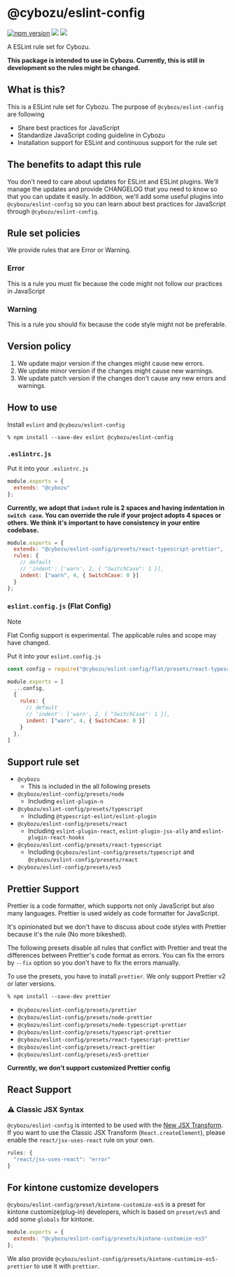 # @cybozu/eslint-config

[![npm version](https://badge.fury.io/js/%40cybozu%2Feslint-config.svg)](https://badge.fury.io/js/%40cybozu%2Feslint-config)
[![](https://github.com/cybozu/eslint-config/workflows/test/badge.svg)](https://github.com/cybozu/eslint-config/actions?workflow=test)
[![](https://github.com/cybozu/eslint-config/workflows/lint/badge.svg)](https://github.com/cybozu/eslint-config/actions?workflow=lint)

A ESLint rule set for Cybozu.

**This package is intended to use in Cybozu. Currently, this is still in development so the rules might be changed.**

## What is this?

This is a ESLint rule set for Cybozu.
The purpose of `@cybozu/eslint-config` are following

- Share best practices for JavaScript
- Standardize JavaScript coding guideline in Cybozu
- Installation support for ESLint and continuous support for the rule set

## The benefits to adapt this rule

You don't need to care about updates for ESLint and ESLint plugins.
We'll manage the updates and provide CHANGELOG that you need to know so that you can update it easily.
In addition, we'll add some useful plugins into `@cybozu/eslint-config` so you can learn about best practices for JavaScript through `@cybozu/eslint-config`.

## Rule set policies

We provide rules that are Error or Warning.

### Error

This is a rule you must fix because the code might not follow our practices in JavaScript

### Warning

This is a rule you should fix because the code style might not be preferable.

## Version policy

1.  We update major version if the changes might cause new errors.
1.  We update minor version if the changes might cause new warnings.
1.  We update patch version if the changes don't cause any new errors and warnings.

## How to use

Install `eslint` and `@cybozu/eslint-config`

```
% npm install --save-dev eslint @cybozu/eslint-config
```

### `.eslintrc.js`

Put it into your `.eslintrc.js`

```js
module.exports = {
  extends: "@cybozu"
};
```

**Currently, we adopt that `indent` rule is 2 spaces and having indentation in `switch case`.
You can override the rule if your project adopts 4 spaces or others.
We think it's important to have consistency in your entire codebase.**

```js
module.exports = {
  extends: "@cybozu/eslint-config/presets/react-typescript-prettier",
  rules: {
    // default
    // 'indent': ['warn', 2, { "SwitchCase": 1 }],
    indent: ["warn", 4, { SwitchCase: 0 }]
  }
};
```

### `eslint.config.js` (Flat Config)

> [!NOTE]
> Flat Config support is experimental. The applicable rules and scope may have changed.

Put it into your `eslint.config.js`

```js
const config = require("@cybozu/eslint-config/flat/presets/react-typescript-prettier")

module.exports = [
  ...config,
  {
    rules: {
      // default
      // 'indent': ['warn', 2, { "SwitchCase": 1 }],
      indent: ["warn", 4, { SwitchCase: 0 }]
    }
  },
]
```

## Support rule set

- `@cybozu`
  - This is included in the all following presets
- `@cybozu/eslint-config/presets/node`
  - Including `eslint-plugin-n`
- `@cybozu/eslint-config/presets/typescript`
  - Including `@typescript-eslint/eslint-plugin`
- `@cybozu/eslint-config/presets/react`
  - Including `eslint-plugin-react`, `eslint-plugin-jsx-ally` and `eslint-plugin-react-hooks`
- `@cybozu/eslint-config/presets/react-typescript`
  - Including `@cybozu/eslint-config/presets/typescript` and `@cybozu/eslint-config/presets/react`
- `@cybozu/eslint-config/presets/es5`

## Prettier Support

Prettier is a code formatter, which supports not only JavaScript but also many languages.
Prettier is used widely as code formatter for JavaScript.

It's opinionated but we don't have to discuss about code styles with Prettier because it's the rule (No more bikeshed).

The following presets disable all rules that conflict with Prettier and treat the differences between Prettier's code format as errors.
You can fix the errors by `--fix` option so you don't have to fix the errors manually.

To use the presets, you have to install `prettier`. We only support Prettier v2 or later versions.

```
% npm install --save-dev prettier
```

- `@cybozu/eslint-config/presets/prettier`
- `@cybozu/eslint-config/presets/node-prettier`
- `@cybozu/eslint-config/presets/node-typescript-prettier`
- `@cybozu/eslint-config/presets/typescript-prettier`
- `@cybozu/eslint-config/presets/react-typescript-prettier`
- `@cybozu/eslint-config/presets/react-prettier`
- `@cybozu/eslint-config/presets/es5-prettier`

**Currently, we don't support customized Prettier config**

## React Support

### ⚠️ Classic JSX Syntax

`@cybozu/eslint-config` is intented to be used with the [New JSX Transform](https://reactjs.org/blog/2020/09/22/introducing-the-new-jsx-transform.html). If you want to use the Classic JSX Transform (`React.createElement`), please enable the `react/jsx-uses-react` rule on your own.

```js
rules: {
  "react/jsx-uses-react": "error"
}
```

## For kintone customize developers

`@cybozu/eslint-config/preset/kintone-customize-es5` is a preset for kintone customize(plug-in) developers, which is based on `preset/es5` and add some `globals` for kintone.

```js
module.exports = {
  extends: "@cybozu/eslint-config/presets/kintone-customize-es5"
};
```

We also provide `@cybozu/eslint-config/presets/kintone-customize-es5-prettier` to use it with `prettier`.
